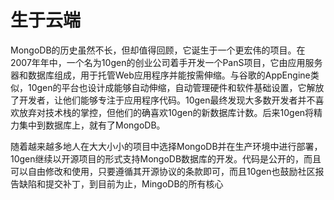 # 生于云端

MongoDB的历史虽然不长，但却值得回顾，它诞生于一个更宏伟的项目。在2007年年中，一个名为10gen的创业公司着手开发一个PanS项目，它由应用服务器和数据库组成，用于托管Web应用程序并能按需伸缩。与谷歌的AppEngine类似，10gen的平台也设计成能够自动伸缩，自动管理硬件和软件基础设置，它解放了开发者，让他们能够专注于应用程序代码。10gen最终发现大多数开发者并不喜欢放弃对技术栈的掌控，但他们的确喜欢10gen的新数据库计数。后来10gen将精力集中到数据库上，就有了MongoDB。

随着越来越多地人在大大小小的项目中选择MongoDB并在生产环境中进行部署，10gen继续以开源项目的形式支持MongoDB数据库的开发。代码是公开的，而且可以自由修改和使用，只要遵循其开源协议的条款即可，而且10gen也鼓励社区报告缺陷和提交补丁，到目前为止，MingoDB的所有核心

